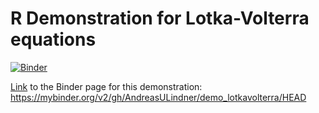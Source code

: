 # R Demonstration for Lotka-Volterra equations

[![Binder](https://mybinder.org/badge_logo.svg)](https://mybinder.org/v2/gh/AndreasULindner/demo_lotkavolterra/master)

[Link](https://mybinder.org/v2/gh/AndreasULindner/demo_lotkavolterra/HEAD) to the Binder page for this demonstration: <https://mybinder.org/v2/gh/AndreasULindner/demo_lotkavolterra/HEAD>
